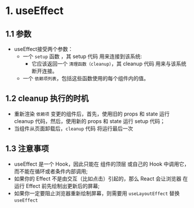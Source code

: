 # 1. useEffect
## 1.1 参数
* useEffect接受两个参数：
  * 一个 ```setup``` 函数 ，其 setup 代码 用来连接到该系统:
    * 它应该返回一个 ```清理函数（cleanup）```，其 cleanup 代码 用来与该系统断开连接。
  * 一个 ```依赖项列表```，包括这些函数使用的每个组件内的值。
## 1.2 cleanup 执行的时机
* 重新渲染 ```依赖项``` 变更的组件后，首先，使用旧的 props 和 state 运行 cleanup 代码，然后，使用新的 props 和 state 运行 setup 代码；
* 当组件从页面卸载后，```cleanup``` 代码 将运行最后一次

## 1.3 注意事项
* useEffect 是一个 Hook，因此只能在 组件的顶层 或自己的 Hook 中调用它，而不能在循环或者条件内部调用;
* 如果你的 Effect 不是由交互（比如点击）引起的，那么 React 会让浏览器 在运行 Effect 前先绘制出更新后的屏幕;
* 如果你一定要阻止浏览器重新绘制屏幕，则需要用 ```useLayoutEffect``` 替换 ```useEffect```
